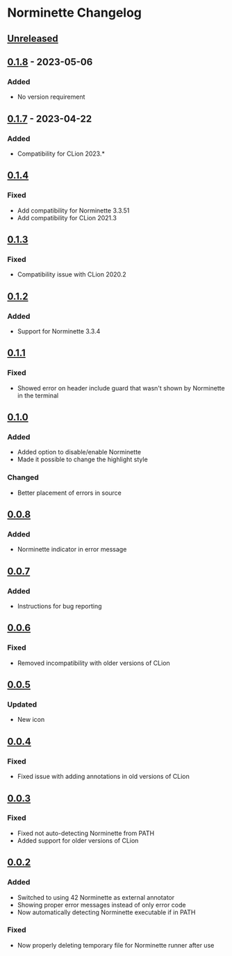 <!-- Keep a Changelog guide -> https://keepachangelog.com -->

# Norminette Changelog

## [Unreleased]

## [0.1.8] - 2023-05-06

### Added
- No version requirement

## [0.1.7] - 2023-04-22

### Added
- Compatibility for CLion 2023.*

## [0.1.4]

### Fixed
- Add compatibility for Norminette 3.3.51
- Add compatibility for CLion 2021.3

## [0.1.3]

### Fixed
- Compatibility issue with CLion 2020.2

## [0.1.2]

### Added
- Support for Norminette 3.3.4

## [0.1.1]

### Fixed
- Showed error on header include guard that wasn't shown by Norminette in the
terminal

## [0.1.0]

### Added
- Added option to disable/enable Norminette
- Made it possible to change the highlight style

### Changed
- Better placement of errors in source

## [0.0.8]

### Added
- Norminette indicator in error message

## [0.0.7]

### Added
- Instructions for bug reporting

## [0.0.6]

### Fixed
- Removed incompatibility with older versions of CLion

## [0.0.5]

### Updated
- New icon

## [0.0.4]

### Fixed
- Fixed issue with adding annotations in old versions of CLion

## [0.0.3]

### Fixed
- Fixed not auto-detecting Norminette from PATH
- Added support for older versions of CLion

## [0.0.2]

### Added
- Switched to using 42 Norminette as external annotator
- Showing proper error messages instead of only error code
- Now automatically detecting Norminette executable if in PATH

### Fixed
- Now properly deleting temporary file for Norminette runner after use

[Unreleased]: https://github.com/skrtks/norminette/compare/v0.1.8...HEAD
[0.1.8]: https://github.com/skrtks/norminette/compare/v0.1.7...v0.1.8
[0.1.7]: https://github.com/skrtks/norminette/compare/v0.1.4...v0.1.7
[0.1.4]: https://github.com/skrtks/norminette/compare/v0.1.3...v0.1.4
[0.1.3]: https://github.com/skrtks/norminette/compare/v0.1.2...v0.1.3
[0.1.2]: https://github.com/skrtks/norminette/compare/v0.1.1...v0.1.2
[0.1.1]: https://github.com/skrtks/norminette/compare/v0.1.0...v0.1.1
[0.1.0]: https://github.com/skrtks/norminette/compare/v0.0.8...v0.1.0
[0.0.8]: https://github.com/skrtks/norminette/compare/v0.0.7...v0.0.8
[0.0.7]: https://github.com/skrtks/norminette/compare/v0.0.6...v0.0.7
[0.0.6]: https://github.com/skrtks/norminette/compare/v0.0.5...v0.0.6
[0.0.5]: https://github.com/skrtks/norminette/compare/v0.0.4...v0.0.5
[0.0.4]: https://github.com/skrtks/norminette/compare/v0.0.3...v0.0.4
[0.0.3]: https://github.com/skrtks/norminette/compare/v0.0.2...v0.0.3
[0.0.2]: https://github.com/skrtks/norminette/commits/v0.0.2

